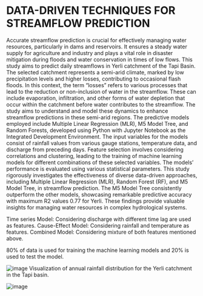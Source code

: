 # DATA-DRIVEN TECHNIQUES FOR STREAMFLOW PREDICTION 
Accurate streamflow prediction is crucial for effectively managing water resources, particularly in dams and reservoirs. It ensures a steady water supply for agriculture and industry and plays a vital role in disaster mitigation during floods and water conservation in times of low flows. This study aims to predict daily streamflows in Yerli catchment of the Tapi Basin. The selected catchment represents a semi-arid climate, marked by low precipitation levels and higher losses, contributing to occasional flash floods. In this context, the term “losses” refers to various processes that lead to the reduction or non-inclusion of water in the streamflow. These can include evaporation, infiltration, and other forms of water depletion that occur within the catchment before water contributes to the streamflow. The study aims to understand and model these dynamics to enhance streamflow predictions in these semi-arid regions. The predictive models employed include Multiple Linear Regression (MLR), M5 Model Tree, and Random Forests, developed using Python with Jupyter Notebook as the Integrated Development Environment. The input variables for the models consist of rainfall values from various gauge stations, temperature data, and discharge from preceding days. Feature selection involves considering correlations and clustering, leading to the training of machine learning models for different combinations of these selected variables. The models’ performance is evaluated using various statistical parameters. This study rigorously investigates the effectiveness of diverse data-driven approaches, including Multiple Linear Regression (MLR), Random Forest (RF), and M5 Model Tree, in streamflow prediction. The M5 Model Tree consistently outperform the other models, showcasing remarkable predictive accuracy with maximum R2 values 0.77 for Yerli. These findings provide valuable insights for managing water resources in complex hydrological systems.

Time series Model: Considering discharge with different time lag are used as features.
Cause-Effect Model: Considering rainfall and temperature as features.
Combined Model: Considering mixture of both features mentioned above.

80% of data is used for training the machine learning models and 20% is used to test the model.

![image](https://github.com/kallepalli-Deepak/DATA-DRIVEN-TECHNIQUES-FOR-STREAMFLOW-PREDICTION-/assets/144247554/32bdbe0b-5557-40f8-a8de-9bd47458cf2f)
Visualization of annual rainfall distribution for the Yerli catchment in the Tapi basin.

![image](https://github.com/kallepalli-Deepak/DATA-DRIVEN-TECHNIQUES-FOR-STREAMFLOW-PREDICTION-/assets/144247554/715a70d6-a547-49fb-8dcc-3fdedd77ba27)



